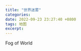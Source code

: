 ```yaml
---
title: "世界迷雾"
categories: 
date: 2022-09-23 23:27:40 +0800
tags: 地图
excerpt: 
---
```


Fog of World




